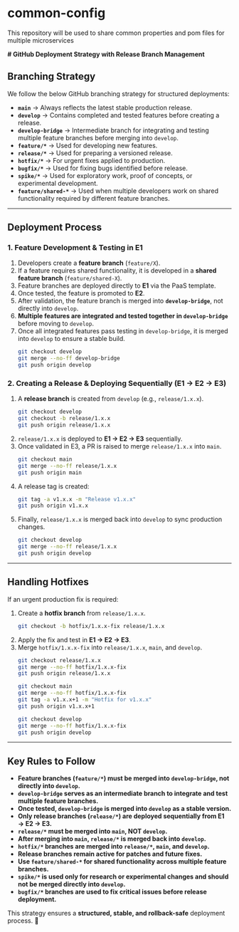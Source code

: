 # common-config
This repository will be used to share common properties and pom files for multiple microservices

**# GitHub Deployment Strategy with Release Branch Management**

## **Branching Strategy**
We follow the below GitHub branching strategy for structured deployments:

- **`main`** → Always reflects the latest stable production release.
- **`develop`** → Contains completed and tested features before creating a release.
- **`develop-bridge`** → Intermediate branch for integrating and testing multiple feature branches before merging into `develop`.
- **`feature/*`** → Used for developing new features.
- **`release/*`** → Used for preparing a versioned release.
- **`hotfix/*`** → For urgent fixes applied to production.
- **`bugfix/*`** → Used for fixing bugs identified before release.
- **`spike/*`** → Used for exploratory work, proof of concepts, or experimental development.
- **`feature/shared-*`** → Used when multiple developers work on shared functionality required by different feature branches.

---

## **Deployment Process**

### **1. Feature Development & Testing in E1**
1. Developers create a **feature branch** (`feature/X`).
2. If a feature requires shared functionality, it is developed in a **shared feature branch** (`feature/shared-X`).
3. Feature branches are deployed directly to **E1** via the PaaS template.
4. Once tested, the feature is promoted to **E2**.
5. After validation, the feature branch is merged into **`develop-bridge`**, not directly into `develop`.
6. **Multiple features are integrated and tested together in `develop-bridge`** before moving to `develop`.
7. Once all integrated features pass testing in `develop-bridge`, it is merged into `develop` to ensure a stable build.
   ```sh
   git checkout develop
   git merge --no-ff develop-bridge
   git push origin develop
   ```

### **2. Creating a Release & Deploying Sequentially (E1 → E2 → E3)**
1. A **release branch** is created from `develop` (e.g., `release/1.x.x`).
   ```sh
   git checkout develop
   git checkout -b release/1.x.x
   git push origin release/1.x.x
   ```
2. `release/1.x.x` is deployed to **E1 → E2 → E3** sequentially.
3. Once validated in E3, a PR is raised to merge `release/1.x.x` into `main`.
   ```sh
   git checkout main
   git merge --no-ff release/1.x.x
   git push origin main
   ```
4. A release tag is created:
   ```sh
   git tag -a v1.x.x -m "Release v1.x.x"
   git push origin v1.x.x
   ```
5. Finally, `release/1.x.x` is merged back into `develop` to sync production changes.
   ```sh
   git checkout develop
   git merge --no-ff release/1.x.x
   git push origin develop
   ```

---

## **Handling Hotfixes**
If an urgent production fix is required:
1. Create a **hotfix branch** from `release/1.x.x`.
   ```sh
   git checkout -b hotfix/1.x.x-fix release/1.x.x
   ```
2. Apply the fix and test in **E1 → E2 → E3**.
3. Merge `hotfix/1.x.x-fix` into `release/1.x.x`, `main`, and `develop`.
   ```sh
   git checkout release/1.x.x
   git merge --no-ff hotfix/1.x.x-fix
   git push origin release/1.x.x
   ```
   ```sh
   git checkout main
   git merge --no-ff hotfix/1.x.x-fix
   git tag -a v1.x.x+1 -m "Hotfix for v1.x.x"
   git push origin v1.x.x+1
   ```
   ```sh
   git checkout develop
   git merge --no-ff hotfix/1.x.x-fix
   git push origin develop
   ```

---

## **Key Rules to Follow**
- **Feature branches (`feature/*`) must be merged into `develop-bridge`, not directly into `develop`.**
- **`develop-bridge` serves as an intermediate branch to integrate and test multiple feature branches.**
- **Once tested, `develop-bridge` is merged into `develop` as a stable version.**
- **Only release branches (`release/*`) are deployed sequentially from E1 → E2 → E3.**
- **`release/*` must be merged into `main`, NOT `develop`.**
- **After merging into `main`, `release/*` is merged back into `develop`.**
- **`hotfix/*` branches are merged into `release/*`, `main`, and `develop`.**
- **Release branches remain active for patches and future fixes.**
- **Use `feature/shared-*` for shared functionality across multiple feature branches.**
- **`spike/*` is used only for research or experimental changes and should not be merged directly into `develop`.**
- **`bugfix/*` branches are used to fix critical issues before release deployment.**

This strategy ensures a **structured, stable, and rollback-safe** deployment process. 🚀
